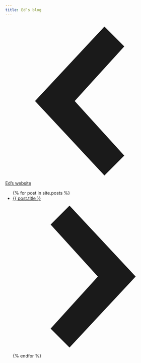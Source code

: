 ```yaml
---
title: Ed’s blog
---
```

[<svg class="w1" data-icon="chevronLeft" viewBox="0 0 32 32" style="fill:currentcolor"><title>chevronLeft icon</title><path d="M20 1 L24 5 L14 16 L24 27 L20 31 L6 16 z"></path></svg> Ed’s website](/)

<ul class="list pl0 mt0 measure center">{% for post in site.posts %}
  <li>
  	<a class="flex items-center lh-copy pa3 ph0-l bb b--black-10" href="{{post.url}}">
      <div class="pl3 flex-auto">{{ post.title }}</div>
      <svg class="w1 gray" data-icon="chevronRight" viewBox="0 0 32 32" style="fill:currentcolor"><title>chevronRight icon</title><path d="M12 1 L26 16 L12 31 L8 27 L18 16 L8 5 z"></path></svg>
    </a>
  </li>{% endfor %}
</ul>

